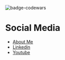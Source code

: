 ![badge-codewars](https://www.codewars.com/users/hadihammurabi/badges/small)

# Social Media
* [About Me](https://stackoverflow.com/story/hadihammurabi)
* [Linkedin](https://www.linkedin.com/in/hadihammurabi/)
* [Youtube](https://www.youtube.com/c/tamankodekode)
